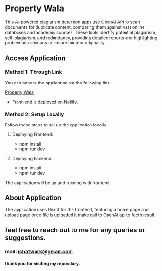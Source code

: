 # Property Wala

This AI-powered plagiarism detection apps use OpenAi API to scan documents for duplicate content, comparing them against vast online databases and academic sources. These tools identify potential plagiarism, self-plagiarism, and redundancy, providing detailed reports and highlighting problematic sections to ensure content originality

## Access Application

### Method 1: Through Link

You can access the application via the following link:

[Property Wala](https://propertywalaa.netlify.app/login)

- Front-end is deployed on Netlify.


### Method 2: Setup Locally

Follow these steps to set up the application locally:


1. Deploying Frontend: <br/>
    - npm install <br/>
    - npm run dev  <br/>

1. Deploying Backend: <br/>
    - npm install <br/>
    - npm run dev  <br/>



The application will be up and running with frontend 

## About Application

The application uses React for the frontend, featuring a home page and upload page once file is uploaded it make call to OpenAi api to fecth result.

## feel free to reach out to me for any queries or suggestions.
### mail: ishatwork@gmail.com
#### thank you for visiting my repository.
